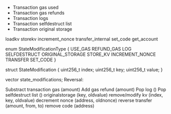 - Transaction gas used
- Transaction gas refunds
- Transaction logs
- Transaction selfdestruct list
- Transaction original storage

loadkv
storekv
increment_nonce
transfer_internal
set_code
get_account

enum StateModificationType {
  USE_GAS
  REFUND_GAS
  LOG
  SELFDESTRUCT
  ORIGINAL_STORAGE
  STORE_KV
  INCREMENT_NONCE
  TRANSFER
  SET_CODE
}

struct StateModification {
  uint256_t index;
  uint256_t key;
  uint256_t value;
}

vector<StateModification> state_modifications;
Reversal:

Substract transaction gas (amount)
Add gas refund (amount)
Pop log ()
Pop selfdestruct list ()
originalstorage (key, oldvalue)
remove/modify kv (index, key, oldvalue)
decrement nonce (address, oldnonce)
reverse transfer (amount, from, to)
remove code (address)

